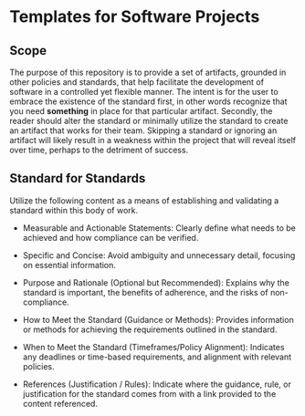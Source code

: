 # Templates for Software Projects

## **Scope**

The purpose of this repository is to provide a set of artifacts, grounded in other policies and standards, that help facilitate the development of software in a controlled yet flexible manner.  The intent is for the user to embrace the existence of the standard first, in other words recognize that you need **something** in place for that particular artifact.  Secondly, the reader should alter the standard or minimally utilize the standard to create an artifact that works for their team.  Skipping a standard or ignoring an artifact will likely result in a weakness within the project that will reveal itself over time, perhaps to the detriment of success.

## **Standard for Standards**

Utilize the following content as a means of establishing and validating a standard within this body of work.

+ Measurable and Actionable Statements: Clearly define what needs to be achieved and how compliance can be verified.

+ Specific and Concise: Avoid ambiguity and unnecessary detail, focusing on essential information.

+ Purpose and Rationale (Optional but Recommended): Explains why the standard is important, the benefits of adherence, and the risks of non-compliance.

+ How to Meet the Standard (Guidance or Methods): Provides information or methods for achieving the requirements outlined in the standard.                                                                                                                 
+ When to Meet the Standard (Timeframes/Policy Alignment): Indicates any deadlines or time-based requirements, and alignment with relevant policies.    

+ References (Justification / Rules): Indicate where the guidance, rule, or justification for the standard comes from with a link provided to the content referenced.
